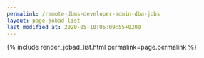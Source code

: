 ```yaml
---
permalink: /remote-dbms-developer-admin-dba-jobs
layout: page-jobad-list
last_modified_at: 2020-05-10T05:09:55+0200
---
```

{% include render_jobad_list.html permalink=page.permalink %}
